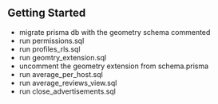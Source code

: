 ## Getting Started

- migrate prisma db with the geometry schema commented
- run permissions.sql
- run profiles_rls.sql
- run geomtry_extension.sql
- uncomment the geometry extension from schema.prisma
- run average_per_host.sql
- run average_reviews_view.sql
- run close_advertisements.sql
